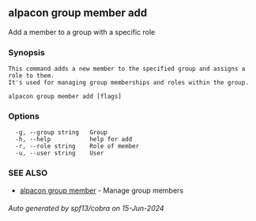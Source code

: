 ## alpacon group member add

Add a member to a group with a specific role

### Synopsis


	This command adds a new member to the specified group and assigns a role to them. 
	It's used for managing group memberships and roles within the group.
	

```
alpacon group member add [flags]
```

### Options

```
  -g, --group string   Group
  -h, --help           help for add
  -r, --role string    Role of member
  -u, --user string    User
```

### SEE ALSO

* [alpacon group member](alpacon_group_member.md)	 - Manage group members

###### Auto generated by spf13/cobra on 15-Jun-2024
